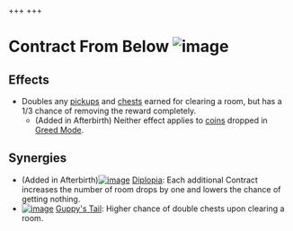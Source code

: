 +++
+++

 # Contract From Below ![image](/image/Contract_From_Below.png) 


Effects
---------


* Doubles any [pickups](/wiki/Pickup "Pickup") and [chests](/wiki/Chest "Chest") earned for clearing a room, but has a 1/3 chance of removing the reward completely.
	+ (Added in Afterbirth) Neither effect applies to [coins](/wiki/Coin "Coin") dropped in [Greed Mode](/wiki/Greed_Mode "Greed Mode").


Synergies
-----------


* (Added in Afterbirth)[![image](/image/Diplopia.png)](/wiki/Diplopia "Diplopia") [Diplopia](/wiki/Diplopia "Diplopia"): Each additional Contract increases the number of room drops by one and lowers the chance of getting nothing.
* [![image](/image/Guppy%27s_Tail.png)](/wiki/Guppy%27s_Tail "Guppy's Tail") [Guppy's Tail](/wiki/Guppy%27s_Tail "Guppy's Tail"): Higher chance of double chests upon clearing a room.


